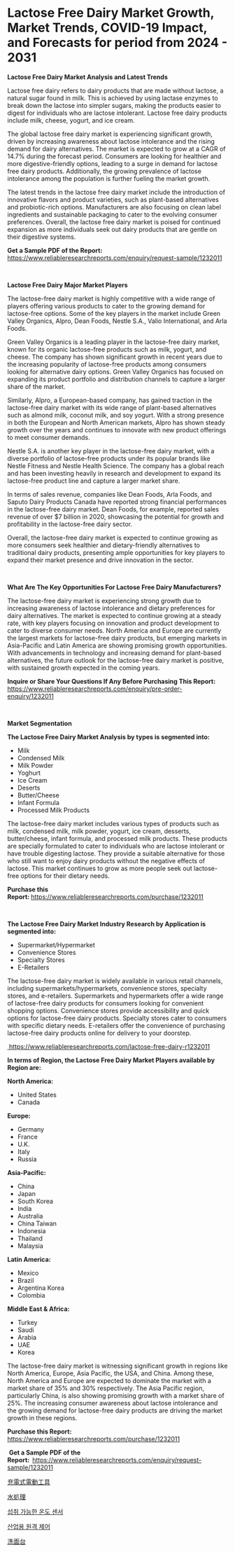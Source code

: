 <p><h1>Lactose Free Dairy Market Growth, Market Trends, COVID-19 Impact, and Forecasts for period from 2024 - 2031</h1></p><p><strong>Lactose Free Dairy Market Analysis and Latest Trends</strong></p>
<p><p>Lactose free dairy refers to dairy products that are made without lactose, a natural sugar found in milk. This is achieved by using lactase enzymes to break down the lactose into simpler sugars, making the products easier to digest for individuals who are lactose intolerant. Lactose free dairy products include milk, cheese, yogurt, and ice cream.</p><p>The global lactose free dairy market is experiencing significant growth, driven by increasing awareness about lactose intolerance and the rising demand for dairy alternatives. The market is expected to grow at a CAGR of 14.7% during the forecast period. Consumers are looking for healthier and more digestive-friendly options, leading to a surge in demand for lactose free dairy products. Additionally, the growing prevalence of lactose intolerance among the population is further fueling the market growth.</p><p>The latest trends in the lactose free dairy market include the introduction of innovative flavors and product varieties, such as plant-based alternatives and probiotic-rich options. Manufacturers are also focusing on clean label ingredients and sustainable packaging to cater to the evolving consumer preferences. Overall, the lactose free dairy market is poised for continued expansion as more individuals seek out dairy products that are gentle on their digestive systems.</p></p>
<p><strong>Get a Sample PDF of the Report:&nbsp;</strong> <a href="https://www.reliableresearchreports.com/enquiry/request-sample/1232011">https://www.reliableresearchreports.com/enquiry/request-sample/1232011</a></p>
<p>&nbsp;</p>
<p><strong>Lactose Free Dairy Major Market Players</strong></p>
<p><p>The lactose-free dairy market is highly competitive with a wide range of players offering various products to cater to the growing demand for lactose-free options. Some of the key players in the market include Green Valley Organics, Alpro, Dean Foods, Nestle S.A., Valio International, and Arla Foods. </p><p>Green Valley Organics is a leading player in the lactose-free dairy market, known for its organic lactose-free products such as milk, yogurt, and cheese. The company has shown significant growth in recent years due to the increasing popularity of lactose-free products among consumers looking for alternative dairy options. Green Valley Organics has focused on expanding its product portfolio and distribution channels to capture a larger share of the market.</p><p>Similarly, Alpro, a European-based company, has gained traction in the lactose-free dairy market with its wide range of plant-based alternatives such as almond milk, coconut milk, and soy yogurt. With a strong presence in both the European and North American markets, Alpro has shown steady growth over the years and continues to innovate with new product offerings to meet consumer demands.</p><p>Nestle S.A. is another key player in the lactose-free dairy market, with a diverse portfolio of lactose-free products under its popular brands like Nestle Fitness and Nestle Health Science. The company has a global reach and has been investing heavily in research and development to expand its lactose-free product line and capture a larger market share.</p><p>In terms of sales revenue, companies like Dean Foods, Arla Foods, and Saputo Dairy Products Canada have reported strong financial performances in the lactose-free dairy market. Dean Foods, for example, reported sales revenue of over $7 billion in 2020, showcasing the potential for growth and profitability in the lactose-free dairy sector. </p><p>Overall, the lactose-free dairy market is expected to continue growing as more consumers seek healthier and dietary-friendly alternatives to traditional dairy products, presenting ample opportunities for key players to expand their market presence and drive innovation in the sector.</p></p>
<p>&nbsp;</p>
<p><strong>What Are The Key Opportunities For Lactose Free Dairy Manufacturers?</strong></p>
<p><p>The lactose-free dairy market is experiencing strong growth due to increasing awareness of lactose intolerance and dietary preferences for dairy alternatives. The market is expected to continue growing at a steady rate, with key players focusing on innovation and product development to cater to diverse consumer needs. North America and Europe are currently the largest markets for lactose-free dairy products, but emerging markets in Asia-Pacific and Latin America are showing promising growth opportunities. With advancements in technology and increasing demand for plant-based alternatives, the future outlook for the lactose-free dairy market is positive, with sustained growth expected in the coming years.</p></p>
<p><strong>Inquire or Share Your Questions If Any Before Purchasing This Report:</strong> <a href="https://www.reliableresearchreports.com/enquiry/pre-order-enquiry/1232011">https://www.reliableresearchreports.com/enquiry/pre-order-enquiry/1232011</a></p>
<p>&nbsp;</p>
<p><strong>Market Segmentation</strong></p>
<p><strong>The Lactose Free Dairy Market Analysis by types is segmented into:</strong></p>
<p><ul><li>Milk</li><li>Condensed Milk</li><li>Milk Powder</li><li>Yoghurt</li><li>Ice Cream</li><li>Deserts</li><li>Butter/Cheese</li><li>Infant Formula</li><li>Processed Milk Products</li></ul></p>
<p><p>The lactose-free dairy market includes various types of products such as milk, condensed milk, milk powder, yogurt, ice cream, desserts, butter/cheese, infant formula, and processed milk products. These products are specially formulated to cater to individuals who are lactose intolerant or have trouble digesting lactose. They provide a suitable alternative for those who still want to enjoy dairy products without the negative effects of lactose. This market continues to grow as more people seek out lactose-free options for their dietary needs.</p></p>
<p><strong>Purchase this Report:&nbsp;</strong><a href="https://www.reliableresearchreports.com/purchase/1232011">https://www.reliableresearchreports.com/purchase/1232011</a></p>
<p>&nbsp;</p>
<p><strong>The Lactose Free Dairy Market Industry Research by Application is segmented into:</strong></p>
<p><ul><li>Supermarket/Hypermarket</li><li>Convenience Stores</li><li>Specialty Stores</li><li>E-Retailers</li></ul></p>
<p><p>The lactose-free dairy market is widely available in various retail channels, including supermarkets/hypermarkets, convenience stores, specialty stores, and e-retailers. Supermarkets and hypermarkets offer a wide range of lactose-free dairy products for consumers looking for convenient shopping options. Convenience stores provide accessibility and quick options for lactose-free dairy products. Specialty stores cater to consumers with specific dietary needs. E-retailers offer the convenience of purchasing lactose-free dairy products online for delivery to your doorstep.</p></p>
<p><a href="https://www.reliableresearchreports.com/lactose-free-dairy-r1232011">&nbsp;https://www.reliableresearchreports.com/lactose-free-dairy-r1232011</a></p>
<p><strong>In terms of Region, the Lactose Free Dairy Market Players available by Region are:</strong></p>
<p>
    <p> <strong> North America: </strong>
        <ul>
            <li>United States</li>
            <li>Canada</li>
        </ul>
        </p> 
    <p> <strong> Europe: </strong>
        <ul>
            <li>Germany</li>
            <li>France</li>
            <li>U.K.</li>
            <li>Italy</li>
            <li>Russia</li>
        </ul>
        </p> 
    <p> <strong> Asia-Pacific: </strong>
        <ul>
            <li>China</li>
            <li>Japan</li>
            <li>South Korea</li>
            <li>India</li>
            <li>Australia</li>
            <li>China Taiwan</li>
            <li>Indonesia</li>
            <li>Thailand</li>
            <li>Malaysia</li>
        </ul>
        </p> 
    <p> <strong> Latin America: </strong>
        <ul>
            <li>Mexico</li>
            <li>Brazil</li>
            <li>Argentina Korea</li>
            <li>Colombia</li>
        </ul>
        </p> 
    <p> <strong> Middle East & Africa: </strong>
        <ul>
            <li>Turkey</li>
            <li>Saudi</li>
            <li>Arabia</li>
            <li>UAE</li>
            <li>Korea</li>
        </ul>
    </p>
    </p>
<p><p>The lactose-free dairy market is witnessing significant growth in regions like North America, Europe, Asia Pacific, the USA, and China. Among these, North America and Europe are expected to dominate the market with a market share of 35% and 30% respectively. The Asia Pacific region, particularly China, is also showing promising growth with a market share of 25%. The increasing consumer awareness about lactose intolerance and the growing demand for lactose-free dairy products are driving the market growth in these regions.</p></p>
<p><strong>Purchase this Report: </strong><a href="https://www.reliableresearchreports.com/purchase/1232011">https://www.reliableresearchreports.com/purchase/1232011</a></p>
<p>&nbsp;<strong>Get a Sample PDF of the Report:&nbsp;&nbsp;</strong><a href="https://www.reliableresearchreports.com/enquiry/request-sample/1232011">https://www.reliableresearchreports.com/enquiry/request-sample/1232011</a></p>
<p><strong></strong></p>
<p><p><a href="https://github.com/xemfu2379520/Market-Research-Report-List-1/blob/main/376945818824.md">充電式電動工具</a></p><p><a href="https://medium.com/@myronobertrtys5475654/%E6%B0%B4%E5%87%A6%E7%90%86%E5%B8%82%E5%A0%B4%E8%A6%8F%E6%A8%A1%E3%81%AF-%E3%82%B0%E3%83%AD%E3%83%BC%E3%83%90%E3%83%AB%E7%94%A3%E6%A5%AD%E3%81%A7%E6%9C%80%E9%81%A9%E3%81%AA%E3%83%9E%E3%83%BC%E3%82%B1%E3%83%86%E3%82%A3%E3%83%B3%E3%82%B0%E3%83%81%E3%83%A3%E3%83%8D%E3%83%AB%E3%82%92%E6%98%8E%E3%82%89%E3%81%8B%E3%81%AB%E3%81%99%E3%82%8B-f61140626b9c">水処理</a></p><p><a href="https://github.com/bvubpqd5241630/Market-Research-Report-List-1/blob/main/629976517583.md">섭취 가능한 온도 센서</a></p><p><a href="https://github.com/khytkeqagplkzqvh/Market-Research-Report-List-1/blob/main/479666817584.md">산업용 원격 제어</a></p><p><a href="https://medium.com/@murraycod1929/2024%E5%B9%B4%E3%81%8B%E3%82%892031%E5%B9%B4%E3%81%BE%E3%81%A7%E3%81%AE%E6%B4%97%E9%9D%A2%E5%99%A8%E5%B8%82%E5%A0%B4%E5%88%86%E6%9E%90%E3%81%A8%E3%82%B5%E3%82%A4%E3%82%BA%E4%BA%88%E6%B8%AC-d52572bc1baa">洗面台</a></p></p>